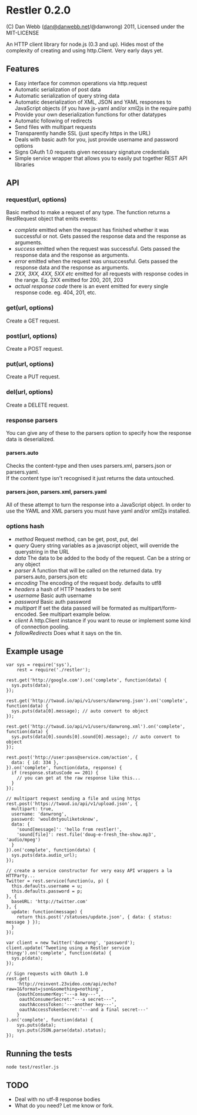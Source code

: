 Restler 0.2.0
===========

(C) Dan Webb (dan@danwebb.net/@danwrong) 2011, Licensed under the MIT-LICENSE

An HTTP client library for node.js (0.3 and up).  Hides most of the complexity of creating and using http.Client. Very early days yet.


Features
--------

* Easy interface for common operations via http.request
* Automatic serialization of post data
* Automatic serialization of query string data
* Automatic deserialization of XML, JSON and YAML responses to JavaScript objects (if you have js-yaml and/or xml2js in the require path)
* Provide your own deserialization functions for other datatypes
* Automatic following of redirects
* Send files with multipart requests
* Transparently handle SSL (just specify https in the URL)
* Deals with basic auth for you, just provide username and password options
* Signs OAuth 1.0 requests given necessary signature credentials
* Simple service wrapper that allows you to easily put together REST API libraries
    
    
API
---

### request(url, options)

Basic method to make a request of any type.  The function returns a RestRequest object
that emits events:

* _complete_ emitted when the request has finished whether it was successful or not.  Gets passed the response data and the response as arguments.
* _success_ emitted when the request was successful.  Gets passed the response data and the response as arguments.
* _error_ emitted when the request was unsuccessful.  Gets passed the response data and the response as arguments.
* _2XX, 3XX, 4XX, 5XX etc_ emitted for all requests with response codes in the range.  Eg. 2XX emitted for 200, 201, 203
* _actual response code_ there is an event emitted for every single response code.  eg.  404, 201, etc.

### get(url, options)

Create a GET request. 

### post(url, options)

Create a POST request.

### put(url, options)

Create a PUT request.

### del(url, options)

Create a DELETE request.

### response parsers

You can give any of these to the parsers option to specify how the response data is deserialized.

#### parsers.auto

Checks the content-type and then uses parsers.xml, parsers.json or parsers.yaml.  
If the content type isn't recognised it just returns the data untouched.

#### parsers.json, parsers.xml, parsers.yaml

All of these attempt to turn the response into a JavaScript object. In order to use the YAML and XML parsers you must have yaml and/or xml2js installed.

### options hash

* _method_ Request method, can be get, post, put, del
* _query_ Query string variables as a javascript object, will override the querystring in the URL
* _data_ The data to be added to the body of the request.  Can be a string or any object
* _parser_ A function that will be called on the returned data.  try parsers.auto, parsers.json etc
* _encoding_ The encoding of the request body.  defaults to utf8
* _headers_ a hash of HTTP headers to be sent
* _username_ Basic auth username
* _password_ Basic auth password
* _multipart_ If set the data passed will be formated as multipart/form-encoded.  See multipart example below.
* _client_ A http.Client instance if you want to reuse or implement some kind of connection pooling.
* _followRedirects_ Does what it says on the tin.


Example usage
-------------

    var sys = require('sys'),
        rest = require('./restler');

    rest.get('http://google.com').on('complete', function(data) {
      sys.puts(data);
    });

    rest.get('http://twaud.io/api/v1/users/danwrong.json').on('complete', function(data) {
      sys.puts(data[0].message); // auto convert to object
    });
    
    rest.get('http://twaud.io/api/v1/users/danwrong.xml').on('complete', function(data) {
      sys.puts(data[0].sounds[0].sound[0].message); // auto convert to object
    });
    
    rest.post('http://user:pass@service.com/action', {
      data: { id: 334 },
    }).on('complete', function(data, response) {
      if (response.statusCode == 201) {
        // you can get at the raw response like this...
      }
    });
    
    // multipart request sending a file and using https
    rest.post('https://twaud.io/api/v1/upload.json', {
      multipart: true,
      username: 'danwrong',
      password: 'wouldntyouliketoknow',
      data: {
        'sound[message]': 'hello from restler!',
        'sound[file]': rest.file('doug-e-fresh_the-show.mp3', 'audio/mpeg')
      }
    }).on('complete', function(data) {
      sys.puts(data.audio_url);
    });
    
    // create a service constructor for very easy API wrappers a la HTTParty...
    Twitter = rest.service(function(u, p) {
      this.defaults.username = u;
      this.defaults.password = p;
    }, {
      baseURL: 'http://twitter.com'
    }, {
      update: function(message) {
        return this.post('/statuses/update.json', { data: { status: message } });
      }
    });
    
    var client = new Twitter('danwrong', 'password');
    client.update('Tweeting using a Restler service thingy').on('complete', function(data) {
      sys.p(data);
    });
    
    // Sign requests with OAuth 1.0
    rest.get(
        'http://reinvent.23video.com/api/echo?raw=1&format=json&something=nothing',
        {oauthConsumerKey:"---a key---",
         oauthConsumerSecret:"---a secret---",
         oauthAccessToken:'---another key---', 
         oauthAccessTokenSecret:'---and a final secret---'
        }
    ).on('complete', function(data) {
        sys.puts(data);
        sys.puts(JSON.parse(data).status);
    });


    
Running the tests
-----------------

    node test/restler.js 
    
TODO
----
* Deal with no utf-8 response bodies
* What do you need? Let me know or fork.
